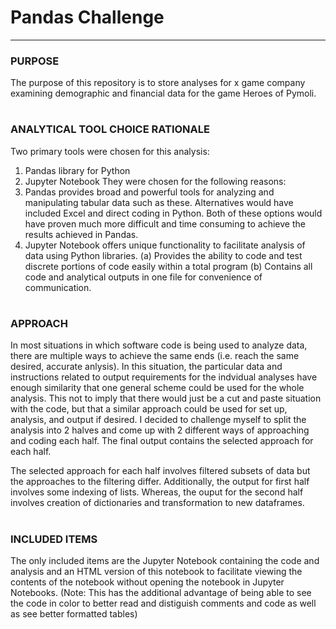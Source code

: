 # Pandas Challenge
---
### PURPOSE

The purpose of this repository is to store analyses for x game company examining demographic and financial data for the game Heroes of Pymoli.  
#

### ANALYTICAL TOOL CHOICE RATIONALE

Two primary tools were chosen for this analysis:
1. Pandas library for Python
2. Jupyter Notebook
They were chosen for the following reasons:
1.  Pandas provides broad and powerful tools for analyzing and manipulating tabular data such as these.  Alternatives would have included Excel and direct coding in Python.  Both of these options would have proven much more difficult and time consuming to achieve the results achieved in Pandas.
2.  Jupyter Notebook offers unique functionality to facilitate analysis of data using Python libraries.
    (a) Provides the ability to code and test discrete portions of code easily within a total program
    (b)  Contains all code and analytical outputs in one file for convenience of communication. 
#

### APPROACH
In most situations in which software code is being used to analyze data, there are multiple ways to achieve the same ends (i.e. reach the same desired, accurate anlysis).  In this situation, the particular data and instructions related to output requirements for the indvidual analyses  have enough similarity that one general scheme could be used for the whole analysis.  This not to imply that there would just be a cut and paste situation with the code, but that a similar approach could be used for set up, analysis, and output if desired.  I decided to challenge myself to split the analysis into 2 halves and come up with 2 different ways of approaching and coding  each half.  The final output contains the selected approach for each half. 

The selected approach for each half involves filtered subsets of data but the approaches to the filtering differ.  Additionally, the output for first half involves some indexing of lists. Whereas, the ouput for the second half involves creation of dictionaries and transformation to new dataframes.   
#

### INCLUDED ITEMS
The only included items are the Jupyter Notebook containing the code and analysis and an HTML version of this notebook to facilitate viewing the contents of the notebook without opening the notebook in Jupyter Notebooks. (Note: This has the additional advantage of being able to see the code in color to better read and distiguish comments and code as well as see better formatted tables) 
#
